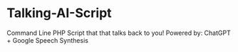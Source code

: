 # Talking-AI-Script
Command Line PHP Script that that talks back to you! Powered by: ChatGPT + Google Speech Synthesis
